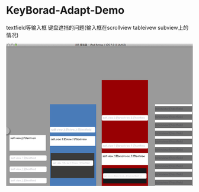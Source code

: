 KeyBorad-Adapt-Demo
===================

textfield等输入框 键盘遮挡的问题(输入框在scrollview tableivew subview上的情况)



 ![image](https://github.com/shaojiankui/KeyBorad-Adapt-Demo/raw/master/thumb.png)
